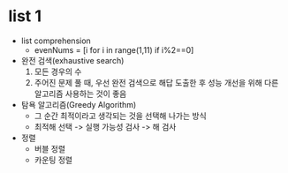 # list 1

* list comprehension
  * evenNums = [i  for i in range(1,11) if i%2==0]
* 완전 검색(exhaustive search)
  1. 모든 경우의 수
  2. 주어진 문제 풀 때, 우선 완전 검색으로 해답 도출한 후 성능 개선을 위해 다른 알고리즘 사용하는 것이 좋음
* 탐욕 알고리즘(Greedy Algorithm)
  * 그 순간 최적이라고 생각되는 것을 선택해 나가는 방식
  * 최적해 선택 -> 실행 가능성 검사 -> 해 검사
* 정렬
  * 버블 정렬
  * 카운팅 정렬